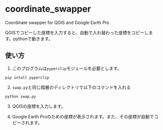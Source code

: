 # coordinate_swapper
Coordinate swapper for QGIS and Google Earth Pro

QGISでコピーした座標を入力すると、自動で入れ替わった座標をコピーします。pythonで動きます。

## 使い方
1. このプログラムは`pyperclip`モジュールを必要とします。
```
pip intall pyperclip
```

2. `swap.py`と同じ階層のディレクトリで以下のコマンドを入れる
```
python swap.py
```

3. QGISの座標を入力します。

4. Google Earth Proのための座標が表示されます。また、その座標が自動でコピーされます。
